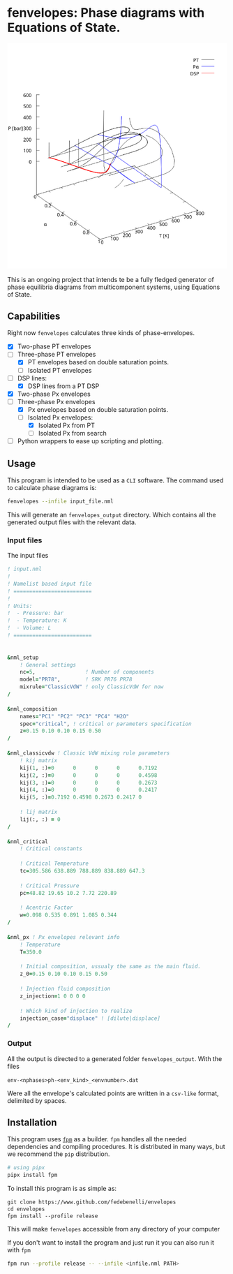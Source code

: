 # fenvelopes: Phase diagrams with Equations of State.

![Phase diagram PTA](figs/pta.png)

This is an ongoing project that intends te be a fully fledged generator of
phase equilibria diagrams from multicomponent systems, using Equations of
State.

## Capabilities
Right now `fenvelopes` calculates three kinds of phase-envelopes.

- [x] Two-phase PT envelopes
- [ ] Three-phase PT envelopes
    - [x] PT envelopes based on double saturation points.
    - [ ] Isolated PT envelopes
- [ ] DSP lines:
    - [x] DSP lines from a PT DSP
- [x] Two-phase Px envelopes
- [ ] Three-phase Px envelopes
    - [x] Px envelopes based on double saturation points.
    - [ ] Isolated Px envelopes:
        - [x] Isolated Px from PT
        - [ ] Isolated Px from search
- [ ] Python wrappers to ease up scripting and plotting.

## Usage
This program is intended to be used as a `CLI` software. The command used to
calculate phase diagrams is:

```bash
fenvelopes --infile input_file.nml
```

This will generate an `fenvelopes_output` directory. Which contains all the
generated output files with the relevant data.

### Input files
The input files 

```fortran
! input.nml
!
! Namelist based input file
! =========================
!
! Units:
!  - Pressure: bar
!  - Temperature: K
!  - Volume: L
! =========================


&nml_setup
    ! General settings
    nc=5,                ! Number of components
    model="PR78",        ! SRK PR76 PR78
    mixrule="ClassicVdW" ! only ClassicVdW for now
/

&nml_composition
    names="PC1" "PC2" "PC3" "PC4" "H2O"
    spec="critical", ! critical or parameters specification
    z=0.15 0.10 0.10 0.15 0.50
/

&nml_classicvdw ! Classic VdW mixing rule parameters
    ! kij matrix
    kij(1, :)=0      0      0      0      0.7192
    kij(2, :)=0      0      0      0      0.4598
    kij(3, :)=0      0      0      0      0.2673
    kij(4, :)=0      0      0      0      0.2417
    kij(5, :)=0.7192 0.4598 0.2673 0.2417 0
    
    ! lij matrix
    lij(:, :) = 0
/

&nml_critical
    ! Critical constants
    
    ! Critical Temperature
    tc=305.586 638.889 788.889 838.889 647.3
    
    ! Critical Pressure
    pc=48.82 19.65 10.2 7.72 220.89

    ! Acentric Factor
    w=0.098 0.535 0.891 1.085 0.344
/

&nml_px ! Px envelopes relevant info
    ! Temperature
    T=350.0
    
    ! Initial composition, ussualy the same as the main fluid.
    z_0=0.15 0.10 0.10 0.15 0.50 
    
    ! Injection fluid composition
    z_injection=1 0 0 0 0

    ! Which kind of injection to realize
    injection_case="displace" ! [dilute|displace]
/
```

### Output
All the output is directed to a generated folder `fenvelopes_output`. With the files

`env-<nphases>ph-<env_kind>_<envnumber>.dat`

Were all the envelope's calculated points are written in a `csv-like` format,
delimited by spaces.

## Installation
This program uses [`fpm`](https://fpm.fortran-lang.org) as a builder. `fpm`
handles all the needed dependencies and compiling procedures.
It is distributed in many ways, but we recommend the `pip` distribution. 

```bash
# using pipx
pipx install fpm
```

To install this program is as simple as:

```
git clone https://www.github.com/fedebenelli/envelopes
cd envelopes
fpm install --profile release
```
This will make `fenvelopes` accessible from any directory of your computer

If you don't want to install the program and just run it you can also run it
with `fpm`

```bash
fpm run --profile release -- --infile <infile.nml PATH>
```

